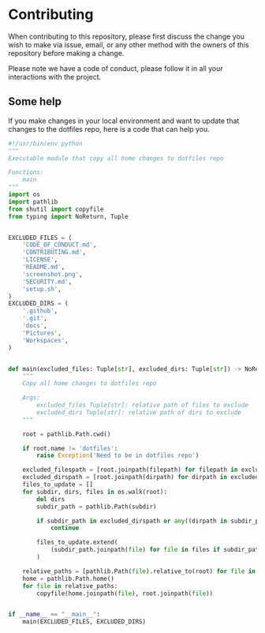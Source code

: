 # Contributing

When contributing to this repository, please first discuss the change you wish to make via issue,
email, or any other method with the owners of this repository before making a change.

Please note we have a code of conduct, please follow it in all your interactions with the project.

## Some help

If you make changes in your local environment and want to update that changes to the dotfiles repo, here is a code that can help you.

```python
#!/usr/bin/env python
"""
Executable module that copy all home changes to dotfiles repo

Functions:
    main
"""
import os
import pathlib
from shutil import copyfile
from typing import NoReturn, Tuple


EXCLUDED_FILES = (
    'CODE_OF_CONDUCT.md',
    'CONTRIBUTING.md',
    'LICENSE',
    'README.md',
    'screenshot.png',
    'SECURITY.md',
    'setup.sh',
)
EXCLUDED_DIRS = (
    '.github',
    '.git',
    'docs',
    'Pictures',
    'Workspaces',
)


def main(excluded_files: Tuple[str], excluded_dirs: Tuple[str]) -> NoReturn:
    """
    Copy all home changes to dotfiles repo

    Args:
        excluded_files Tuple[str]: relative path of files to exclude
        excluded_dirs Tuple[str]: relative path of dirs to exclude
    """

    root = pathlib.Path.cwd()

    if root.name != 'dotfiles':
        raise Exception('Need to be in dotfiles repo')

    excluded_filespath = [root.joinpath(filepath) for filepath in excluded_files]
    excluded_dirspath = [root.joinpath(dirpath) for dirpath in excluded_dirs]
    files_to_update = []
    for subdir, dirs, files in os.walk(root):
        del dirs
        subdir_path = pathlib.Path(subdir)

        if subdir_path in excluded_dirspath or any((dirpath in subdir_path.parents for dirpath in excluded_dirspath)):
            continue

        files_to_update.extend(
            (subdir_path.joinpath(file) for file in files if subdir_path.joinpath(file) not in excluded_filespath)
        )

    relative_paths = [pathlib.Path(file).relative_to(root) for file in files_to_update]
    home = pathlib.Path.home()
    for file in relative_paths:
        copyfile(home.joinpath(file), root.joinpath(file))


if __name__ == "__main__":
    main(EXCLUDED_FILES, EXCLUDED_DIRS)
```

